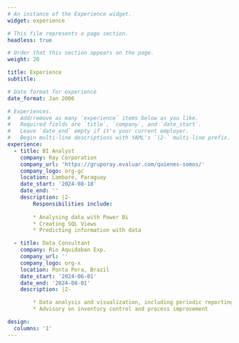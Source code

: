 ```yaml
---
# An instance of the Experience widget.
widget: experience

# This file represents a page section.
headless: true

# Order that this section appears on the page.
weight: 20

title: Experience
subtitle:

# Date format for experience
date_format: Jan 2006

# Experiences.
#   Add/remove as many `experience` items below as you like.
#   Required fields are `title`, `company`, and `date_start`.
#   Leave `date_end` empty if it's your current employer.
#   Begin multi-line descriptions with YAML's `|2-` multi-line prefix.
experience:
  - title: BI Analyst
    company: Ray Corporation
    company_url: 'https://gruporay.evaluar.com/quienes-somos/'
    company_logo: org-gc
    location: Lambaré, Paraguay
    date_start: '2024-08-18'
    date_end: ''
    description: |2-
        Responsibilities include:
        
        * Analysing data with Power Bi
        * Creating SQL Views
        * Predicting information with data

  - title: Data Consultant
    company: Rio Aquidaban Exp.
    company_url: ''
    company_logo: org-x
    location: Ponta Pora, Brazil
    date_start: '2024-06-01'
    date_end: '2024-08-01'
    description: |2-

        * Data analysis and visualization, including periodic reporting
        * Advisory on inventory control and process improvement

design:
  columns: '1'
---
```

